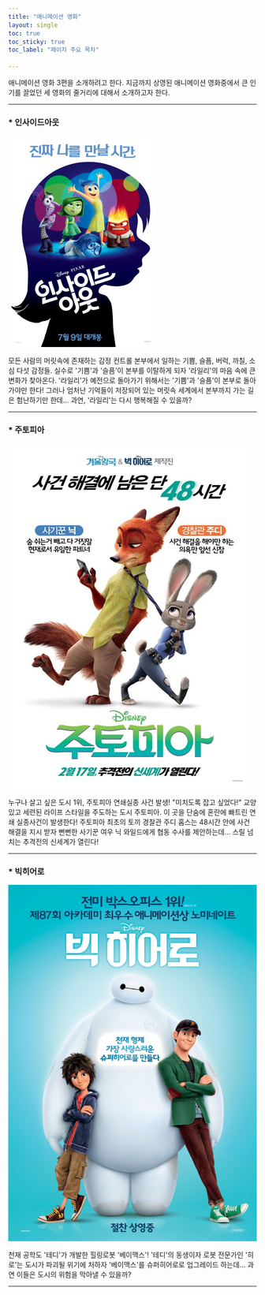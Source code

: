 ```yaml
---
title: "애니메이션 영화"
layout: single
toc: true
toc_sticky: true
toc_label: "페이지 주요 목차"

---
```


애니메이션 영화 3편을 소개하려고 한다. 지금까지 상영된 애니메이션 영화중에서 큰 인기를 끌었던 세 영화의 줄거리에 대해서 소개하고자 한다.

---

### * 인사이드아웃
![인사이드아웃](/assets/images/인사이드아웃.jpg)   

모든 사람의 머릿속에 존재하는 감정 컨트롤 본부에서 일하는 기쁨, 슬픔, 버럭, 까칠, 소심 다섯 감정들. 
실수로 '기쁨'과 '슬픔'이 본부를 이탈하게 되자 '라일리'의 마음 속에 큰 변화가 찾아온다. '라일리'가 예전으로 돌아가기 위해서는
'기쁨'과 '슬픔'이 본부로 돌아가야만 한다! 그러나 엄처난 기억들이 저장되어 있는 머릿속 세계에서 본부까지 가는 길은 험난하기만 한데...
과연, '라일리'는 다시 행복해질 수 있을까?

---
### * 주토피아
![주토피아](/assets/images/주토피아.jpg)   

누구나 살고 싶은 도시 1위, 주토피아 연쇄실종 사건 발생! "미치도록 잡고 싶었다!" 교양 있고 세련된 라이프 스타일을 주도하는 도시 주토피아.
이 곳을 단숨에 혼란에 빠트린 연쇄 실종사건이 발생한다! 주토피아 최초의 토끼 경찰관 주디 홉스는 48시간 안에 사건 해결을 지시 받자
뻔뻔한 사기꾼 여우 닉 와일드에게 협동 수사를 제안하는데... 스릴 넘치는 추격전의 신세계가 열린다!

---
### * 빅히어로
![빅히어로](/assets/images/빅히어로.jpg)   

천재 공학도 '테디'가 개발한 힐링로봇 '베이맥스'! '테디'의 동생이자 로봇 전문가인 '히로'는 도시가 파괴될 위기에 처하자
'베이맥스'를 슈퍼히어로로 업그레이드 하는데... 과연 이들은 도시의 위험을 막아낼 수 있을까?

---
